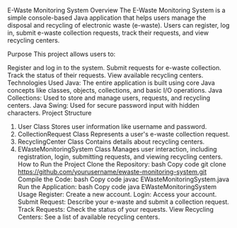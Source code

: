 E-Waste Monitoring System
Overview
The E-Waste Monitoring System is a simple console-based Java application that helps users manage the disposal and recycling of electronic waste (e-waste). Users can register, log in, submit e-waste collection requests, track their requests, and view recycling centers.

Purpose
This project allows users to:

Register and log in to the system.
Submit requests for e-waste collection.
Track the status of their requests.
View available recycling centers.
Technologies Used
Java: The entire application is built using core Java concepts like classes, objects, collections, and basic I/O operations.
Java Collections: Used to store and manage users, requests, and recycling centers.
Java Swing: Used for secure password input with hidden characters.
Project Structure
1. User Class
Stores user information like username and password.
2. CollectionRequest Class
Represents a user's e-waste collection request.
3. RecyclingCenter Class
Contains details about recycling centers.
4. EWasteMonitoringSystem Class
Manages user interaction, including registration, login, submitting requests, and viewing recycling centers.
How to Run the Project
Clone the Repository:
bash
Copy code
git clone https://github.com/yourusername/ewaste-monitoring-system.git
Compile the Code:
bash
Copy code
javac EWasteMonitoringSystem.java
Run the Application:
bash
Copy code
java EWasteMonitoringSystem
Usage
Register: Create a new account.
Login: Access your account.
Submit Request: Describe your e-waste and submit a collection request.
Track Requests: Check the status of your requests.
View Recycling Centers: See a list of available recycling centers.

